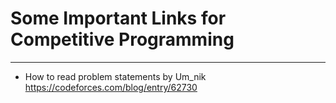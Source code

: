 # Some Important Links for Competitive Programming
---

- How to read problem statements by Um_nik  
https://codeforces.com/blog/entry/62730
